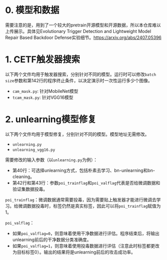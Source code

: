 # 0. 模型和数据
需要注意的是，用到了一个较大的pretrain开源模型和开源数据，所以本仓库难以上传展示。具体见Evolutionary Trigger Detection and Lightweight Model Repair Based Backdoor Defense实验细节。https://arxiv.org/abs/2407.05396

# 1. CETF触发器搜索

以下两个文件均用于触发器搜索，分别针对不同的模型。运行时可以修改`batch size`参数和第142行的程序终止条件，以决定演示时一次性运行多少个图像。

- `cam_mask.py`: 针对MobileNet模型
- `tcam_mask.py`: 针对VGG16模型

# 2. unlearning模型修复

以下两个文件均用于模型修复，分别针对不同的模型。模型地址无需修改。

- `unlearning.py`
- `unlearning_vgg16.py`

需要修改的输入参数（以`unlearning.py`为例）：

- 第40行：可选择unlearning方式，包括朴素去学习、bn-unlearning和bn-cleaning。
- 第42行和第43行：参数`poi_trainflag`和`poi_valflag`代表是否给微调数据和验证集数据投毒。

`poi_trainflag`：微调数据通常需要投毒，因为需要贴上触发器才能进行微调去学习。给微调数据投毒时，标签仍然是真实标签，因此可以将`poi_trainflag`赋值为1。

`poi_valflag`：

- 如果`poi_valflag=0`，则意味着使用干净数据进行评估。程序结束后，将输出unlearning前后的干净数据分类准确度。
- 如果`poi_valflag=1`，则意味着使用投毒数据进行评估（注意此时标签都更改为目标标签0）。输出的结果将是unlearning前后的攻击成功率。




